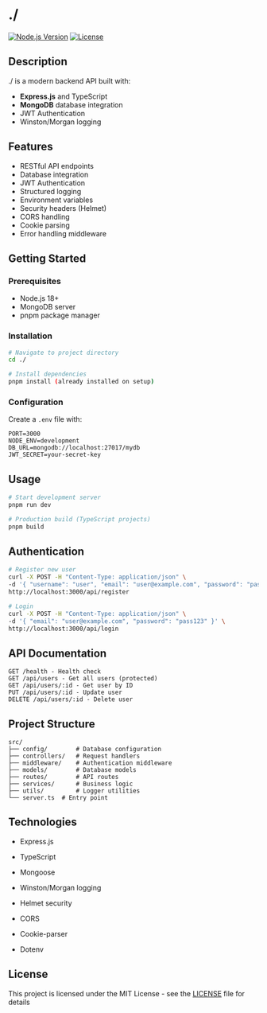 # ./

[![Node.js Version](https://img.shields.io/badge/Node.js-18.x-green)](https://nodejs.org/)
[![License](https://img.shields.io/badge/License-MIT-blue)](LICENSE)

## Description
./ is a modern backend API built with:
- **Express.js** and TypeScript
- **MongoDB** database integration
- JWT Authentication
- Winston/Morgan logging

## Features
- RESTful API endpoints
- Database integration
- JWT Authentication
- Structured logging
- Environment variables
- Security headers (Helmet)
- CORS handling
- Cookie parsing
- Error handling middleware

## Getting Started

### Prerequisites
- Node.js 18+
- MongoDB server
- pnpm package manager

### Installation
```bash
# Navigate to project directory
cd ./

# Install dependencies
pnpm install (already installed on setup)
```

### Configuration
Create a `.env` file with:
```env
PORT=3000
NODE_ENV=development
DB_URL=mongodb://localhost:27017/mydb
JWT_SECRET=your-secret-key
```

## Usage
```bash
# Start development server
pnpm run dev

# Production build (TypeScript projects)
pnpm build
```

## Authentication
```bash
# Register new user
curl -X POST -H "Content-Type: application/json" \
-d '{ "username": "user", "email": "user@example.com", "password": "pass123" }' \
http://localhost:3000/api/register

# Login
curl -X POST -H "Content-Type: application/json" \
-d '{ "email": "user@example.com", "password": "pass123" }' \
http://localhost:3000/api/login
```


## API Documentation
```
GET /health - Health check
GET /api/users - Get all users (protected)
GET /api/users/:id - Get user by ID
PUT /api/users/:id - Update user
DELETE /api/users/:id - Delete user
```

## Project Structure
```
src/
├── config/        # Database configuration
├── controllers/   # Request handlers
├── middleware/    # Authentication middleware
├── models/        # Database models
├── routes/        # API routes
├── services/      # Business logic
├── utils/         # Logger utilities
└── server.ts  # Entry point
```

## Technologies
- Express.js
- TypeScript

- Mongoose

- Winston/Morgan logging
- Helmet security
- CORS
- Cookie-parser
- Dotenv

## License
This project is licensed under the MIT License - see the [LICENSE](LICENSE) file for details